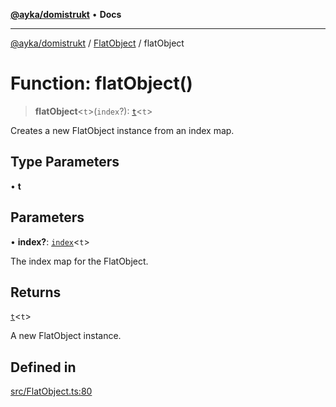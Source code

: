 [**@ayka/domistrukt**](../../../README.md) • **Docs**

***

[@ayka/domistrukt](../../../globals.md) / [FlatObject](../README.md) / flatObject

# Function: flatObject()

> **flatObject**\<`t`\>(`index`?): [`t`](../classes/t.md)\<`t`\>

Creates a new FlatObject instance from an index map.

## Type Parameters

• **t**

## Parameters

• **index?**: [`index`](../type-aliases/index.md)\<`t`\>

The index map for the FlatObject.

## Returns

[`t`](../classes/t.md)\<`t`\>

A new FlatObject instance.

## Defined in

[src/FlatObject.ts:80](https://github.com/AndreyMork/domistrukt/blob/a3a0cb5c43a16ed6506fbb5003dcad527e48abe7/src/FlatObject.ts#L80)
